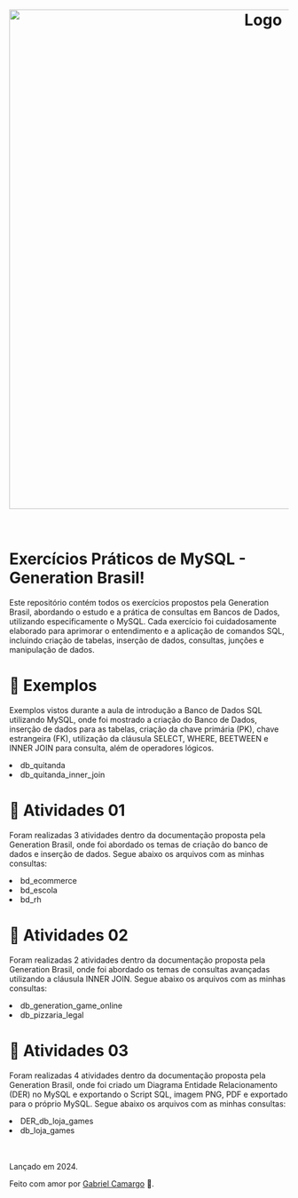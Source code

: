 <h1 align="center">
<img src="https://i.imgur.com/oezjiF1.jpeg"  alt="Logo"  width="900"><br><br>
</h1>

<h1>Exercícios Práticos de MySQL - Generation Brasil!</h1>
<p>Este repositório contém todos os exercícios propostos pela Generation Brasil, abordando o estudo e a prática de consultas em Bancos de Dados, utilizando especificamente o MySQL. 
  Cada exercício foi cuidadosamente 
  elaborado para aprimorar o entendimento e a aplicação de comandos SQL, incluindo criação de tabelas, inserção de dados, consultas, junções e manipulação de dados.</p>

<h1>📂 Exemplos</h1>
<p>Exemplos vistos durante a aula de introdução a Banco de Dados SQL utilizando MySQL, onde foi mostrado a criação do Banco de Dados, inserção de dados para as tabelas, criação da chave primária (PK), chave estrangeira (FK), utilização da cláusula SELECT, WHERE, BEETWEEN e INNER JOIN para consulta, além de operadores lógicos. </p>
<li>db_quitanda</li>
<li>db_quitanda_inner_join</li>

<h1>📂 Atividades 01</h1>
<p>Foram realizadas 3 atividades dentro da documentação proposta pela Generation Brasil, onde foi abordado os temas de criação do banco de dados e inserção de dados.
Segue abaixo os arquivos com as minhas consultas: </p>
<li>bd_ecommerce</li>
<li>bd_escola</li>
<li>bd_rh</li>


<h1>📂 Atividades 02</h1>
<p>Foram realizadas 2 atividades dentro da documentação proposta pela Generation Brasil, onde foi abordado os temas de consultas avançadas utilizando a cláusula INNER JOIN.
Segue abaixo os arquivos com as minhas consultas: </p>
<li>db_generation_game_online</li>
<li>db_pizzaria_legal</li>

<h1>📂 Atividades 03</h1>
<p>Foram realizadas 4 atividades dentro da documentação proposta pela Generation Brasil, onde foi criado um Diagrama Entidade Relacionamento (DER) no MySQL e exportando o Script SQL, imagem PNG, PDF e exportado para o próprio MySQL.
Segue abaixo os arquivos com as minhas consultas: </p>
<li>DER_db_loja_games</li>
<li>db_loja_games</li>
<br><br>

Lançado em 2024.

Feito com amor por [Gabriel Camargo](https://github.com/1camargo) 🚀.
